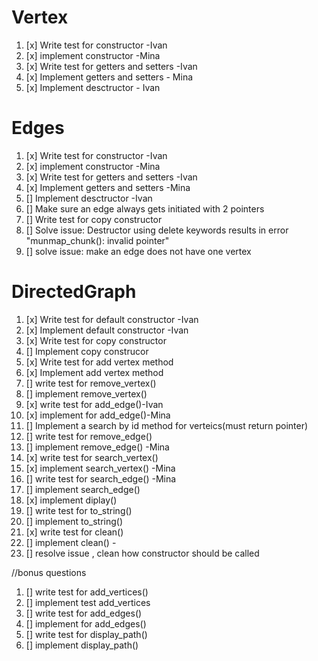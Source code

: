 
# Vertex
1. [x] Write test for constructor -Ivan
2. [x] implement constructor -Mina
3. [x] Write test for getters and setters -Ivan
4. [x] Implement getters and setters - Mina
5. [x] Implement desctructor - Ivan

# Edges
1. [x] Write test for constructor -Ivan
2. [x] implement constructor -Mina
3. [x] Write test for getters and setters -Ivan
4. [x] Implement getters and setters -Mina
5. [] Implement desctructor -Ivan
6. [] Make sure an edge always gets initiated with 2 pointers
7. [] Write test for copy constructor
8. [] Solve issue: Destructor using delete keywords results in error "munmap_chunk(): invalid pointer"
9. [] solve issue: make an edge does not have one vertex

# DirectedGraph
1.  [x] Write test for default constructor -Ivan
3.  [x] Implement default constructor -Ivan 
4.  [x] Write test for copy constructor
5.  [] Implement copy construcor
6.  [x] Write test for add vertex method
7.  [x] Implement add vertex method
8.  [] write test for remove_vertex()
9.  [] implement remove_vertex()
10. [x] write test for add_edge()-Ivan
12. [x] implement for add_edge()-Mina
13. [] Implement a search by id method for verteics(must return pointer)
14. [] write test for remove_edge()
15. [] implement remove_edge() -Mina
16. [x] write test for search_vertex()
17. [x] implement search_vertex() -Mina
18. [] write test for search_edge() -Mina
19. [] implement search_edge()
20. [x] implement diplay()
21. [] write test for to_string()
22. [] implement to_string()
23. [x] write test for clean()
24. [] implement clean() -
25. [] resolve issue , clean how constructor should be called


//bonus questions
1. [] write test for add_vertices()
2. [] implement test add_vertices
3.  [] write test for add_edges()
4. [] implement for add_edges()
5.  [] write test for display_path()
6. [] implement display_path()
